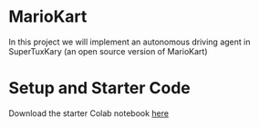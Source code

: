 # MarioKart

In this project we will implement an autonomous driving agent in SuperTuxKary (an open source version of MarioKart)

# Setup and Starter Code

Download the starter Colab notebook <a href="https://github.com/GPacenza/CodeNextMarioKart/MarioKartStarterColab.ipynb" download>here</a> 

